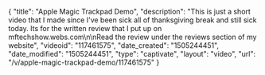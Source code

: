 {
    "title": "Apple Magic Trackpad Demo",
    "description": "This is just a short video that I made since I've been sick all of thanksgiving break and still sick today. Its for the written review that I put up on mftechshow.webs.com\n\nRead the review under the reviews section of my website",
    "videoid": "117461575",
    "date_created": "1505244451",
    "date_modified": "1505244451",
    "type": "captivate",
    "layout": "video",
    "url": "\/v\/apple-magic-trackpad-demo\/117461575"
}